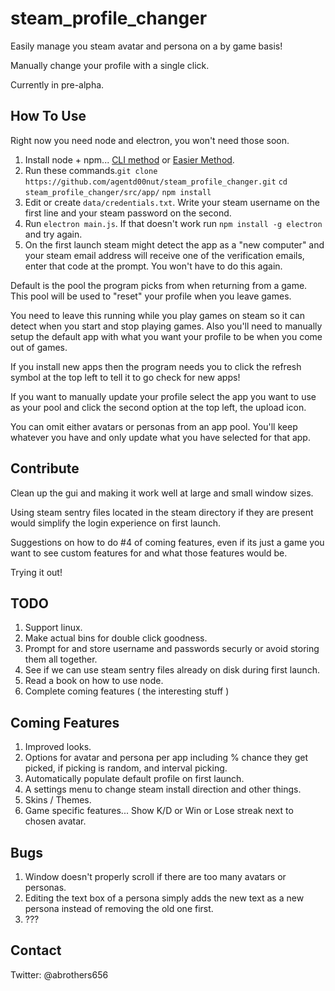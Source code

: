 # steam_profile_changer

Easily manage you steam avatar and persona on a by game basis!

Manually change your profile with a single click.

Currently in pre-alpha.

## How To Use

Right now you need node and electron, you won't need those soon.

1. Install node + npm... [CLI method](https://nodejs.org/en/download/package-manager/) or [Easier Method](https://nodejs.org/en/download/).
2. Run these commands.`git clone https://github.com/agentd00nut/steam_profile_changer.git` `cd steam_profile_changer/src/app/` `npm install`
3. Edit or create `data/credentials.txt`. Write your steam username on the first line and your steam password on the second. 
4. Run `electron main.js`.  If that doesn't work run `npm install -g electron` and try again.
5. On the first launch steam might detect the app as a "new computer" and your steam email address will receive one of the verification emails, enter that code at the prompt. You won't have to do this again.

Default is the pool the program picks from when returning from a game.  This pool will be used to "reset" your profile when you leave games.

You need to leave this running while you play games on steam so it can detect when you start and stop playing games.
Also you'll need to manually setup the default app with what you want your profile to be when you come out of games.

If you install new apps then the program needs you to click the refresh symbol at the top left to tell it to go check for new apps!

If you want to manually update your profile select the app you want to use as your pool and click the second option at the top left, the upload icon.

You can omit either avatars or personas from an app pool.  You'll keep whatever you have and only update what you have selected for that app.

## Contribute

Clean up the gui and making it work well at large and small window sizes.

Using steam sentry files located in the steam directory if they are present would simplify the login experience on first launch.

Suggestions on how to do #4 of coming features, even if its just a game you want to see custom features for and what those features would be.

Trying it out!

## TODO 
1. Support linux.  
2. Make actual bins for double click goodness.
3. Prompt for and store username and passwords securly or avoid storing them all together.
4. See if we can use steam sentry files already on disk during first launch.
5. Read a book on how to use node.
6. Complete coming features ( the interesting stuff )

## Coming Features
1. Improved looks.
2. Options for avatar and persona per app including % chance they get picked, if picking is random, and interval picking.
3. Automatically populate default profile on first launch.
4. A settings menu to change steam install direction and other things.
5. Skins / Themes.
6. Game specific features... Show K/D or Win or Lose streak next to chosen avatar.

## Bugs
1. Window doesn't properly scroll if there are too many avatars or personas.
2. Editing the text box of a persona simply adds the new text as a new persona instead of removing the old one first.
3. ???

## Contact
Twitter: @abrothers656
